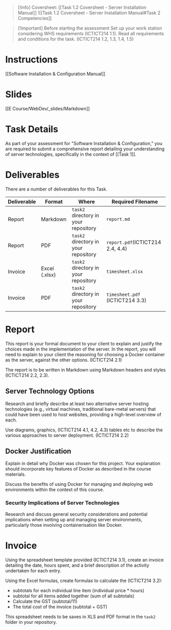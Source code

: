 > [!info] Coversheet: [[Task 1.2 Coversheet - Server Installation Manual]]
> ![[Task 1.2 Coversheet - Server Installation Manual#Task 2 Competencies]]

> [!important] Before starting the assessment
> Set up your work station considering WHS requirements (ICTICT214 1.1).
> Read all requirements and conditions for the task. (ICTICT214 1.2, 1.3, 1.4, 1.5)


# Instructions

[[Software Installation & Configuration Manual]]

# Slides

[[E Course/WebDev/_slides/Markdown]]

# Task Details

As part of your assessment for "Software Installation & Configuration," you are required to submit a comprehensive report detailing your understanding of server technologies, specifically in the context of [[Task 1]]. 

# Deliverables

There are a number of deliverables for this Task. 

| Deliverable | Format        | Where                                | Required Filename                |
| ----------- | ------------- | ------------------------------------ | -------------------------------- |
| Report      | Markdown      | `task2` directory in your repository | `report.md`                      |
| Report      | PDF           | `task2` directory in your repository | `report.pdf`(ICTICT214 2.4, 4.4) |
| Invoice     | Excel (.xlsx) | `task2` directory in your repository | `timesheet.xlsx`                 |
| Invoice     | PDF           | `task2` directory in your repository | `timesheet.pdf` (ICTICT214 3.3)  |

# Report

This report is your formal document to your client to explain and justify the choices made in the implementation of the server. In the report, you will need to explain to your client the reasoning for choosing a Docker container as the server, against the other options. (ICTICT214 2.1)

The report is to be written in Markdown using Markdown headers and styles (ICTICT214 2.2, 2.3).

## Server Technology Options

Research and briefly describe at least two alternative server hosting technologies (e.g., virtual machines, traditional bare-metal servers) that could have been used to host websites, providing a high-level overview of each.

Use diagrams, graphics, (ICTICT214 4.1, 4.2, 4.3) tables etc to describe the various approaches to server deployment. (ICTICT214 2.2)

## Docker Justification

Explain in detail why Docker was chosen for this project. Your explanation should incorporate key features of Docker as described in the course materials. 

Discuss the benefits of using Docker for managing and deploying web environments within the context of this course.

### Security Implications of Server Technologies

Research and discuss general security considerations and potential implications when setting up and managing server environments, particularly those involving containerisation like Docker.
# Invoice

Using the spreadsheet template provided (ICTICT214 3.1), create an invoice detailing the date, hours spent, and a brief description of the activity undertaken for each entry.

Using the Excel formulas, create formulas to calculate the (ICTICT214 3.2):
- subtotals for each individual line item (individual price * hours)
- subtotal for all items added together (sum of all subtotals)
- Calculate the GST (subtotal/11)
- The total cost of the invoice (subtotal + GST)

This spreadsheet needs to be saves in XLS and PDF format in the `task2` folder in your repository.